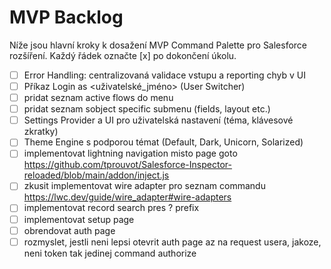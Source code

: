 # MVP Backlog

Níže jsou hlavní kroky k dosažení MVP Command Palette pro Salesforce rozšíření.
Každý řádek označte [x] po dokončení úkolu.

- [ ] Error Handling: centralizovaná validace vstupu a reporting chyb v UI
- [ ] Příkaz Login as <uživatelské_jméno> (User Switcher)
- [ ] pridat seznam active flows do menu
- [ ] pridat seznam sobject specific submenu (fields, layout etc.)
- [ ] Settings Provider a UI pro uživatelská nastavení (téma, klávesové zkratky)
- [ ] Theme Engine s podporou témat (Default, Dark, Unicorn, Solarized)
- [ ] implementovat lightning navigation misto page
      goto https://github.com/tprouvot/Salesforce-Inspector-reloaded/blob/main/addon/inject.js
- [ ] zkusit implementovat wire adapter pro seznam commandu https://lwc.dev/guide/wire_adapter#wire-adapters
- [ ] implementovat record search pres ? prefix
- [ ] implementovat setup page
- [ ] obrendovat auth page
- [ ] rozmyslet, jestli neni lepsi otevrit auth page az na request usera, jakoze, neni token tak jedinej command
      authorize
